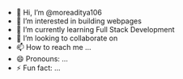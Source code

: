 - 👋 Hi, I’m @moreaditya106
- 👀 I’m interested in building webpages
- 🌱 I’m currently learning Full Stack Development
- 💞️ I’m looking to collaborate on 
- 📫 How to reach me ...
- 😄 Pronouns: ...
- ⚡ Fun fact: ...

<!---
moreaditya106/moreaditya106 is a ✨ special ✨ repository because its `README.md` (this file) appears on your GitHub profile.
You can click the Preview link to take a look at your changes.
--->
